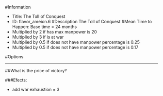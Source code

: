 #Information
 - Title: The Toll of Conquest
 - ID: flavor_ameion.6
#Description
The Toll of Conquest
#Mean Time to Happen:
Base time = 24 months
 - Multiplied by 2 if has max manpower is 20
 - Multiplied by 3 if is at war
 - Multiplied by 0.5 if does not have manpower percentage is 0.25
 - Multiplied by 0.5 if does not have manpower percentage is 0.17

#Options

___
##What is the price of victory?

###Efects:<ul><li>add war exhaustion = 3</li></ul>
